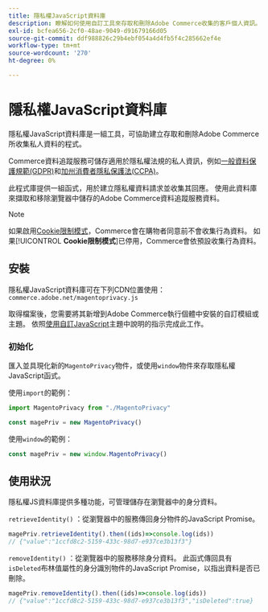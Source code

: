 ```yaml
---
title: 隱私權JavaScript資料庫
description: 瞭解如何使用自訂工具來存取和刪除Adobe Commerce收集的客戶個人資訊。
exl-id: bcfea656-2cf0-48ae-9049-d91679166d05
source-git-commit: ddf988826c29b4ebf054a4d4fb5f4c285662ef4e
workflow-type: tm+mt
source-wordcount: '270'
ht-degree: 0%

---
```


<!-- TODO: Remove this topic and redirect to the adobe-privacy-javascript-library.md when the Adobe privacy library has been integrated with Commerce. -->

# 隱私權JavaScript資料庫

隱私權JavaScript資料庫是一組工具，可協助建立存取和刪除Adobe Commerce所收集私人資料的程式。

Commerce資料追蹤服務可儲存適用於隱私權法規的私人資訊，例如[一般資料保護規範(GDPR)](gdpr.md)和[加州消費者隱私保護法(CCPA)](ccpa.md)。

此程式庫提供一組函式，用於建立隱私權資料請求並收集其回應。 使用此資料庫來擷取和移除瀏覽器中儲存的Adobe Commerce資料追蹤服務資料。

>[!NOTE]
>
>如果啟用[Cookie限制模式](https://experienceleague.adobe.com/docs/commerce-admin/start/compliance/privacy/compliance-cookie-law.html)，Commerce會在購物者同意前不會收集行為資料。 如果&#x200B;[!UICONTROL **Cookie限制模式**]&#x200B;已停用，Commerce會依預設收集行為資料。

## 安裝

隱私權JavaScript資料庫可在下列CDN位置使用： `commerce.adobe.net/magentoprivacy.js`

取得檔案後，您需要將其新增到Adobe Commerce執行個體中安裝的自訂模組或主題。 依照[使用自訂JavaScript](https://developer.adobe.com/commerce/frontend-core/javascript/custom/)主題中說明的指示完成此工作。

### 初始化

匯入並具現化新的`MagentoPrivacy`物件，或使用`window`物件來存取隱私權JavaScript函式。

使用`import`的範例：

```js
import MagentoPrivacy from "./MagentoPrivacy"

const magePriv = new MagentoPrivacy()
```

使用`window`的範例：

```js
const magePriv = new window.MagentoPrivacy()
```

## 使用狀況

隱私權JS資料庫提供多種功能，可管理儲存在瀏覽器中的身分資料。

`retrieveIdentity()`
：從瀏覽器中的服務傳回身分物件的JavaScript Promise。

```js
magePriv.retrieveIdentity().then((ids)=>console.log(ids))
// {"value":"1ccfd8c2-5159-433c-98d7-e937ce3b13f3"}
```

`removeIdentity()`
：從瀏覽器中的服務移除身分資料。
此函式傳回具有`isDeleted`布林值屬性的身分識別物件的JavaScript Promise，以指出資料是否已刪除。

```js
magePriv.removeIdentity().then((ids)=>console.log(ids))
// {"value":"1ccfd8c2-5159-433c-98d7-e937ce3b13f3","isDeleted":true}
```
